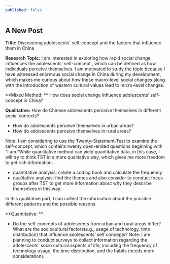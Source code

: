 ```yaml
---
published: false
---
```

## A New Post

**Title:**
Discovering adolescents' self-concept and the factors that influence them in China 

**Research Topic:**
I am interested in exploring how rapid  social change influences the  adolescents’ self-concept , which can be defined as how individuals perceive themselves. I am motivated to study the topic because I have witnessed enormous social change in China during my development, which makes me curious about how these macro-level social changes along with the introduction of western cultural values lead to micro-level changes. 

**Mixed Method: **
How does social change influence adolescents’ self-concept in China?

**Qualitative:**
How do Chinese adolescents perceive themselves in different social contexts? 

-	How do adolescents perceive themselves in urban areas?
-	How do adolescents perceive themselves in rural areas?

Note: I am considering to use the Twenty-Statement-Test to examine the self-concept, which contains twenty open-ended questions beginning with “I am.”While quanlitative method can yield quantitative data, in this case, I will try to think TST in a more qualitative way, which gives me more freedom to get rich information. 

- quantitative analysis: create a coding book and calculate the frequency 
- qualitative analysis: find the themes and also consider to conduct focus groups after TST to get more information about why they describe themselves in this way. 

In this qualitative part, I can collect the information about the possible different patterns and the possible reasons. 


**Quantitative: **

-	Do the self-concepts of adolescents from urban and rural areas differ? What are the sociocultural factors(e.g., usage of technology, time distribution) that influence  adolescents’ self concepts? 
Note: I am planning to conduct surveys to collect information regarding the adolescents’ socio cultural aspects of life, including the frequency of technology usage, the time distribution, and the habits (needs more consideration). 


